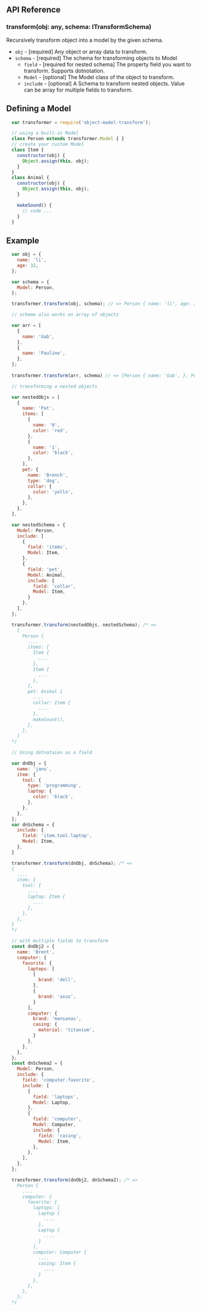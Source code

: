 ## API Reference
### transform(obj: any, schema: ITransformSchema)
Recursively transform object into a model by the given schema.
- `obj` - [required] Any object or array data to transform.
- `schema` - [required] The schema for transforming objects to Model
  - `field` - [required for nested schema] The property field you want to transform. Supports dotnotation.
  - `Model` - [optional] The Model class of the object to transform.
  - `include` - [optional] A Schema to transform nested objects. Value can be array for multiple fields to transform.

## Defining a Model
```js
  var transformer = require('object-model-transform');

  // using a built-in Model
  class Person extends transformer.Model { }
  // create your custom Model
  class Item { 
    constructor(obj) {
      Object.assign(this, obj);
    }
  }
  class Animal {
    constructor(obj) {
      Object.assign(this, obj);
    }

    makeSound() {
      // code ...
    }
  }
```

## Example

```js
  var obj = {
    name: 'li',
    age: 32,
  };

  var schema = {
    Model: Person,
  };

  transformer.transform(obj, schema); // => Person { name: 'li', age: 32, };

  // schema also works on array of objects

  var arr = [
    {
      name: 'Gab',
    },
    {
      name: 'Pauline',
    },
  ];
  
  transformer.transform(arr, schema) // => [Person { name: 'Gab', }, Person { name: 'Pauline' }]

  // transforming a nested objects

  var nestedObjs = [
    {
      name: 'Pat',
      items: [
        {
          name: '0',
          color: 'red',
        },
        {
          name: '1',
          color: 'black',
        },
      ],
      pet: {
        name: 'Brench',
        type: 'dog',
        collar: {
          color: 'yello',
        },
      },
    },
  ],

  var nestedSchema = {
    Model: Person,
    include: [
      {
        field: 'items',
        Model: Item,
      },
      {
        field: 'pet',
        Model: Animal,
        include: {
          field: 'collar',
          Model: Item,
        }
      },
    ],
  };

  transformer.transform(nestedObjs, nestedSchema); /* => 
    [
      Person {
        ....
        items: [
          Item {
            ....
          },
          Item {
            ....
          },
        ],
        pet: Animal {
          ....
          collar: Item {
            ....
          },
          makeSount(),
        },
      },
    ]
  */

  // Using dotnotaion as a field

  var dnObj = {
    name: 'jans',
    item: {
      tool: {
        type: 'programming',
        laptop: {
          color: 'black',
        },
      },
    },
  };
  var dnSchema = {
    include: {
      field: 'item.tool.laptop',
      Model: Item,
    },
  }

  transformer.transform(dnObj, dnSchema); /* => 
  {
    ....
    item: {
      tool: {
        ....
        laptop: Item {
          ....
        },
      },
    },
  }
  */

  // with multiple fields to transform
  const dnObj2 = {
    name: 'Brent',
    computer: {
      favorite: {
        laptops: [
          {
            brand: 'dell',
          },
          {
            brand: 'asus',
          }
        ],
        computer: {
          brand: 'mansanas',
          casing: {
            material: 'titanium',
          }
        },
      },
    },
  };
  const dnSchema2 = {
    Model: Person,
    include: {
      field: 'computer.favorite',
      include: [
        {
          field: 'laptops',
          Model: Laptop,
        },
        {
          field: 'computer',
          Model: Computer,
          include: {
            field: 'casing',
            Model: Item,
          },
        },
      ],
    },
  };

  transformer.transform(dnObj2, dnSchema2); /* => 
    Person {
      ....
      computer: {
        favorite: {
          laptops: [
            Laptop {
              ....
            },
            Laptop {
              ....
            }
          ],
          computer: Computer {
            ....
            casing: Item {
              ....
            }
          },
        },
      },
    };
  */
```